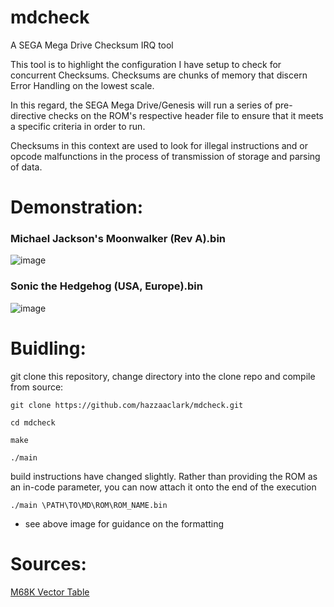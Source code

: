 # mdcheck
A SEGA Mega Drive Checksum IRQ tool

This tool is to highlight the configuration I have setup to check for concurrent Checksums.
Checksums are chunks of memory that discern Error Handling on the lowest scale.

In this regard, the SEGA Mega Drive/Genesis will run a series of pre-directive checks on the ROM's respective
header file to ensure that it meets a specific criteria in order to run.

Checksums in this context are used to look for illegal instructions and or opcode malfunctions
in the process of transmission of storage and parsing of data.

# Demonstration:

### Michael Jackson's Moonwalker (Rev A).bin

![image](https://github.com/hazzaaclark/mdcheck/assets/107435091/7fad2dce-6893-4ea2-9095-ea7fbafc3ec0)

### Sonic the Hedgehog (USA, Europe).bin

![image](https://github.com/hazzaaclark/mdcheck/assets/107435091/4b584cd8-998d-440e-a4d2-cfa121303d76)


# Buidling:

git clone this repository, change directory into the clone repo and compile from source:

``git clone https://github.com/hazzaaclark/mdcheck.git``

``cd mdcheck``

``make``

``./main``

build instructions have changed slightly.
Rather than providing the ROM as an in-code parameter, you can now attach it onto the end of the execution

``./main \PATH\TO\MD\ROM\ROM_NAME.bin``

- see above image for guidance on the formatting

# Sources:

[M68K Vector Table](https://wiki.neogeodev.org/index.php?title=68k_vector_table)
